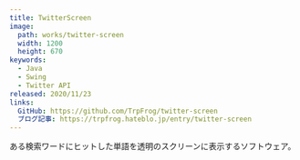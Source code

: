 ```yaml
---
title: TwitterScreen
image: 
  path: works/twitter-screen
  width: 1200
  height: 670
keywords:
  - Java
  - Swing
  - Twitter API
released: 2020/11/23
links:
  GitHub: https://github.com/TrpFrog/twitter-screen
  ブログ記事: https://trpfrog.hateblo.jp/entry/twitter-screen
---
```


ある検索ワードにヒットした単語を透明のスクリーンに表示するソフトウェア。


